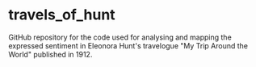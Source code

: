 # travels_of_hunt
GitHub repository for the code used for analysing and mapping the expressed sentiment in Eleonora Hunt's travelogue "My Trip Around the World" published in 1912. 
